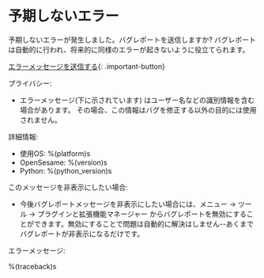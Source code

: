 # 予期しないエラー

予期しないエラーが発生しました。バグレポートを送信しますか? バグレポートは自動的に行われ、将来的に同様のエラーが起きないように役立てられます。

[エラーメッセージを送信する](opensesame://event.bug_report_send){: .important-button}

プライバシー:

- エラーメッセージ(下に示されています) はユーザー名などの識別情報を含む場合があります。 その場合、この情報はバグを修正する以外の目的には使用されません。

詳細情報:

- 使用OS: %(platform)s
- OpenSesame: %(version)s
- Python: %(python_version)s

このメッセージを非表示にしたい場合:

- 今後バグレポートメッセージを非表示にしたい場合には、メニュー → ツール → プラグインと拡張機能マネージャー からバグレポートを無効にすることができます。無効にすることで問題は自動的に解決はしません--あくまでバグレポートが非表示になるだけです。

エラーメッセージ:

%(traceback)s
